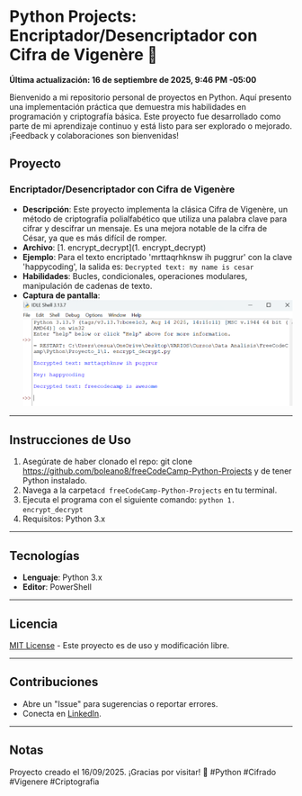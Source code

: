 # Python Projects: Encriptador/Desencriptador con Cifra de Vigenère 🔐

**Última actualización: 16 de septiembre de 2025, 9:46 PM -05:00**

Bienvenido a mi repositorio personal de proyectos en Python. Aquí presento una implementación práctica que demuestra mis habilidades en programación y criptografía básica. Este proyecto fue desarrollado como parte de mi aprendizaje continuo y está listo para ser explorado o mejorado. ¡Feedback y colaboraciones son bienvenidas!

## Proyecto

### Encriptador/Desencriptador con Cifra de Vigenère
- **Descripción**: Este proyecto implementa la clásica Cifra de Vigenère, un método de criptografía polialfabético que utiliza una palabra clave para cifrar y descifrar un mensaje. Es una mejora notable de la cifra de César, ya que es más difícil de romper.
- **Archivo**: [1. encrypt_decrypt](1. encrypt_decrypt)
- **Ejemplo**: Para el texto encriptado 'mrttaqrhknsw ih puggrur' con la clave 'happycoding', la salida es: `Decrypted text: my name is cesar`
- **Habilidades**: Bucles, condicionales, operaciones modulares, manipulación de cadenas de texto.
- **Captura de pantalla**:
  ![Ejemplo Cifrador](projects/proyect_1-encrypt-decrypt/encrypt_decrypt.png)

---

## Instrucciones de Uso

1.  Asegúrate de haber clonado el repo: git clone https://github.com/boleano8/freeCodeCamp-Python-Projects y de tener Python instalado.
2.  Navega a la carpeta`cd freeCodeCamp-Python-Projects` en tu terminal.
3.  Ejecuta el programa con el siguiente comando: `python 1. encrypt_decrypt`
4.  Requisitos: Python 3.x

---

## Tecnologías

-   **Lenguaje**: Python 3.x
-   **Editor**: PowerShell

---

## Licencia

[MIT License](LICENSE) - Este proyecto es de uso y modificación libre.

---

## Contribuciones

-   Abre un "Issue" para sugerencias o reportar errores.
-   Conecta en [LinkedIn](https://www.linkedin.com/in/rickandmorty8/).

---

## Notas

Proyecto creado el 16/09/2025. ¡Gracias por visitar! 🌟
#Python #Cifrado #Vigenere #Criptografia
